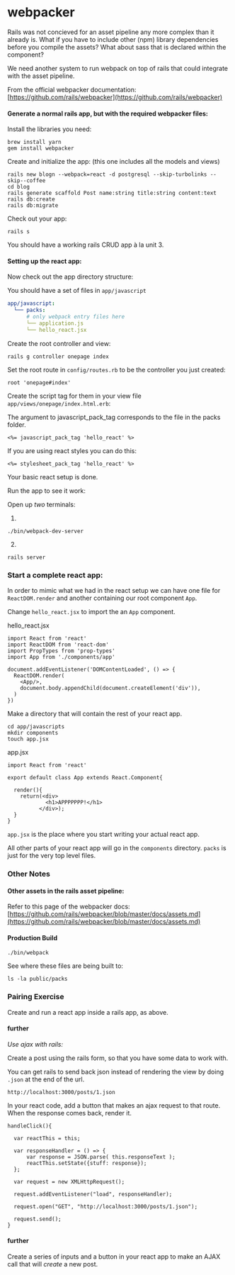 # webpacker

Rails was not concieved for an asset pipeline any more complex than it already is. What if you have to include other (npm) library dependencies before you compile the assets? What about sass that is declared within the component?

We need another system to run webpack on top of rails that could integrate with the asset pipeline.

From the official webpacker documentation: [https://github.com/rails/webpacker](https://github.com/rails/webpacker)


#### Generate a normal rails app, but with the required webpacker files:

Install the libraries you need:
```
brew install yarn
gem install webpacker
```

Create and initialize the app: (this one includes all the models and views)
```
rails new blogn --webpack=react -d postgresql --skip-turbolinks --skip--coffee
cd blog
rails generate scaffold Post name:string title:string content:text
rails db:create
rails db:migrate
```

Check out your app:
```
rails s
```

You should have a working rails CRUD app à la unit 3.

#### Setting up the react app:

Now check out the app directory structure:

You should have a set of files in `app/javascript`
```yml
app/javascript:
  └── packs:
      # only webpack entry files here
      └── application.js
      └── hello_react.jsx
```

Create the root controller and view:
```
rails g controller onepage index
```

Set the root route in `config/routes.rb` to be the controller you just created:
```
root 'onepage#index'
```

Create the script tag for them in your view file `app/views/onepage/index.html.erb`:

The argument to javascript_pack_tag corresponds to the file in the packs folder.

```
<%= javascript_pack_tag 'hello_react' %>
```

If you are using react styles you can do this:
```
<%= stylesheet_pack_tag 'hello_react' %>
```

Your basic react setup is done.

Run the app to see it work:

Open up *two* terminals:

1.
```
./bin/webpack-dev-server
```

2.
```
rails server
```


### Start a complete react app:

In order to mimic what we had in the react setup we can have one file for `ReactDOM.render` and another containing our root component `App`.

Change `hello_react.jsx` to import the an `App` component.

hello_react.jsx
```
import React from 'react'
import ReactDOM from 'react-dom'
import PropTypes from 'prop-types'
import App from './components/app'

document.addEventListener('DOMContentLoaded', () => {
  ReactDOM.render(
    <App/>,
    document.body.appendChild(document.createElement('div')),
  )
})

```

Make a directory that will contain the rest of your react app.
```
cd app/javascripts
mkdir components
touch app.jsx
```

app.jsx
```
import React from 'react'

export default class App extends React.Component{

  render(){
    return(<div>
            <h1>APPPPPPP!</h1>
          </div>);
  }
}
```

`app.jsx` is the place where you start writing your actual react app.

All other parts of your react app will go in the `components` directory. `packs` is just for the very top level files.

### Other Notes

#### Other assets in the rails asset pipeline:
Refer to this page of the webpacker docs: [https://github.com/rails/webpacker/blob/master/docs/assets.md](https://github.com/rails/webpacker/blob/master/docs/assets.md)

#### Production Build
```
./bin/webpack
```

See where these files are being built to:
```
ls -la public/packs
```

### Pairing Exercise
Create and run a react app inside a rails app, as above.

#### further
*Use ajax with rails:*

Create a post using the rails form, so that you have some data to work with.

You can get rails to send back json instead of rendering the view by doing `.json` at the end of the url.

```
http://localhost:3000/posts/1.json
```

In your react code, add a button that makes an ajax request to that route. When the response comes back, render it.

```
handleClick(){

  var reactThis = this;

  var responseHandler = () => {
      var response = JSON.parse( this.responseText );
      reactThis.setState({stuff: response});
  };

  var request = new XMLHttpRequest();

  request.addEventListener("load", responseHandler);

  request.open("GET", "http://localhost:3000/posts/1.json");

  request.send();
}
```

#### further
Create a series of inputs and a button in your react app to make an AJAX call that will *create* a new post.
